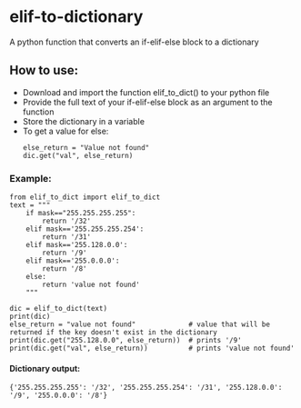 # elif-to-dictionary
A python function that converts an if-elif-else block to a dictionary

## How to use:
- Download and import the function elif_to_dict() to your python file
- Provide the full text of your if-elif-else block as an argument to the function
- Store the dictionary in a variable
- To get a value for else:
  ```
  else_return = "Value not found"
  dic.get("val", else_return)
  ```
  
### Example:  
```
from elif_to_dict import elif_to_dict
text = """
    if mask=="255.255.255.255":
        return '/32'
    elif mask=='255.255.255.254':
        return '/31'
    elif mask=='255.128.0.0':
        return '/9'
    elif mask=='255.0.0.0':
        return '/8'
    else:
        return 'value not found'
    """

dic = elif_to_dict(text)
print(dic)
else_return = "value not found"             # value that will be returned if the key doesn't exist in the dictionary 
print(dic.get("255.128.0.0", else_return))  # prints '/9'
print(dic.get("val", else_return))          # prints 'value not found'
```

#### Dictionary output:  
`{'255.255.255.255': '/32', '255.255.255.254': '/31', '255.128.0.0': '/9', '255.0.0.0': '/8'}`
